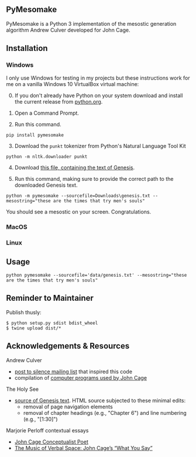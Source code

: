 ## PyMesomake

PyMesomake is a Python 3 implementation of the mesostic generation algorithm Andrew Culver developed for John Cage.


## Installation

### Windows

I only use Windows for testing in my projects but these instructions work for me on a vanilla Windows 10 VirtualBox virtual machine:

0. If you don't already have Python on your system download and install the current release from [python.org](https://www.python.org/). 

1. Open a Command Prompt.
 
2. Run this command.

```python
pip install pymesomake
```

3. Download the `punkt` tokenizer from Python's Natural Language Tool Kit

```
python -m nltk.downloader punkt
```
4. Download [this file, containing the text of Genesis](https://raw.githubusercontent.com/erictheise/pymesomake/master/data/genesis.txt).


5. Run this command, making sure to provide the correct path to the downloaded Genesis text.

```
python -m pymesomake --sourcefile=Downloads\genesis.txt --mesostring="these are the times that try men's souls"
```

You should see a mesostic on your screen. Congratulations.


### MacOS


### Linux




## Usage

```
python pymesomake --sourcefile='data/genesis.txt' --mesostring="these are the times that try men's souls"
```


## Reminder to Maintainer

Publish thusly:

```
$ python setup.py sdist bdist_wheel
$ twine upload dist/*
```

## Acknowledgements & Resources

Andrew Culver

* [post to silence mailing list](https://lists.virginia.edu/sympa/arc/silence/2019-01/msg00013.html) that inspired this code
* compilation of [computer programs used by John Cage](http://www.anarchicharmony.org/People/Culver/CagePrograms.html)
  
The Holy See

* [source of Genesis text](http://www.vatican.va/archive/bible/genesis/documents/bible_genesis_en.html). HTML source subjected to these minimal edits:
    * removal of page navigation elements
    * removal of chapter headings (e.g., "Chapter 6") and line numbering (e.g., "[1:30]")
    
    
Marjorie Perloff contextual essays

* [John Cage Conceptualist Poet](http://thebatterseareview.com/critical-prose/116-john-cage-conceptualist-poet)
* [The Music of Verbal Space: John Cage’s “What You Say”](http://marjorieperloff.com/essays/cage-verbal-space/)
